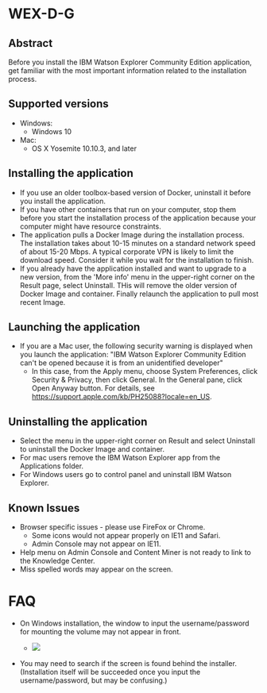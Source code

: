 # WEX-D-G

## Abstract
Before you install the IBM Watson Explorer Community Edition application, get familiar with the most important information related to the installation process.

## Supported versions
 - Windows:
   - Windows 10
 - Mac:
   - OS X Yosemite 10.10.3, and later

## Installing the application
- If you use an older toolbox-based version of Docker, uninstall it before you install the application.
- If you have other containers that run on your computer, stop them before you start the installation process of the application because your computer might have resource constraints.
- The application pulls a Docker Image during the installation process. The installation takes about 10-15 minutes on a standard network speed of about 15-20 Mbps. A typical corporate VPN is likely to limit the download speed. Consider it while you wait for the installation to finish.
- If you already have the application installed and want to upgrade to a new version, from the 'More info' menu in the upper-right corner on the Result page, select Uninstall. THis will remove the older version of Docker Image and container. Finally relaunch the application to pull most recent Image.  

## Launching the application
- If you are a Mac user, the following security warning is displayed when you launch the application: "IBM Watson Explorer Community Edition can't be opened because it is from an unidentified developer"
  - In this case, from the Apply menu, choose System Preferences, click Security & Privacy, then click General. In the General pane, click Open Anyway button. For details, see https://support.apple.com/kb/PH25088?locale=en_US.

## Uninstalling the application
 - Select the menu in the upper-right corner on Result and select Uninstall to uninstall the Docker Image and container.
 - For mac users remove the IBM Watson Explorer app from the Applications folder.
 - For Windows users go to control panel and uninstall IBM Watson Explorer.

## Known Issues
 - Browser specific issues - please use FireFox or Chrome. 
   - Some icons would not appear properly on IE11 and Safari.
   - Admin Console may not appear on IE11.
 - Help menu on Admin Console and Content Miner is not ready to link to the Knowledge Center.
 - Miss spelled words may appear on the screen.

# FAQ
 - On Windows installation, the window to input the username/password for mounting the volume may not appear in front. 

   - ![](https://github.com/ibm-wex/WEX-D-G/blob/master/images/docker_msg_windows.png)

 - You may need to search if the screen is found behind the installer.  (Installation itself will be succeeded once you input the username/password, but may be confusing.)
